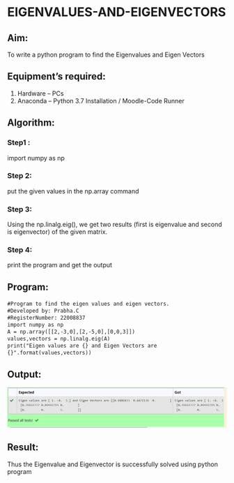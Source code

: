 # EIGENVALUES-AND-EIGENVECTORS
## Aim:
To write a python program to find the Eigenvalues and Eigen Vectors
## Equipment’s required:
1. 	Hardware – PCs
2. 	Anaconda – Python 3.7 Installation / Moodle-Code Runner
## Algorithm:
### Step1 : 
import numpy as np
### Step 2:
put the given values in the np.array command 
### Step 3:
 Using the np.linalg.eig(),  we get two results (first is eigenvalue and second is eigenvector) of the given matrix.
### Step 4:
print the program and get the output 

## Program:
```
#Program to find the eigen values and eigen vectors.
#Developed by: Prabha.C
#RegisterNumber: 22008837
import numpy as np
A = np.array([[2,-3,0],[2,-5,0],[0,0,3]])
values,vectors = np.linalg.eig(A)
print("Eigen values are {} and Eigen Vectors are {}".format(values,vectors))
```

## Output:
![output](/Screenshot_20221229_082442.png)
## Result:
Thus the Eigenvalue and Eigenvector is successfully solved using python program
